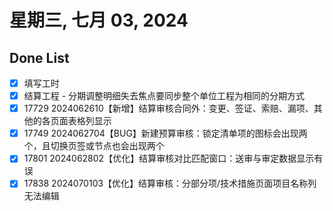 # 星期三, 七月 03, 2024

## Done List

- [x] 填写工时
- [x] 结算工程 - 分期调整明细失去焦点要同步整个单位工程为相同的分期方式
- [x] 17729 2024062610【新增】结算审核合同外：变更、签证、索赔、漏项、其他的各页面表格列显示
- [x] 17749 2024062704【BUG】新建预算审核：锁定清单项的图标会出现两个，且切换页签或节点也会出现两个
- [x] 17801 2024062802【优化】结算审核对比匹配窗口：送审与审定数据显示有误
- [x] 17838 2024070103【优化】结算审核：分部分项/技术措施页面项目名称列无法编辑
